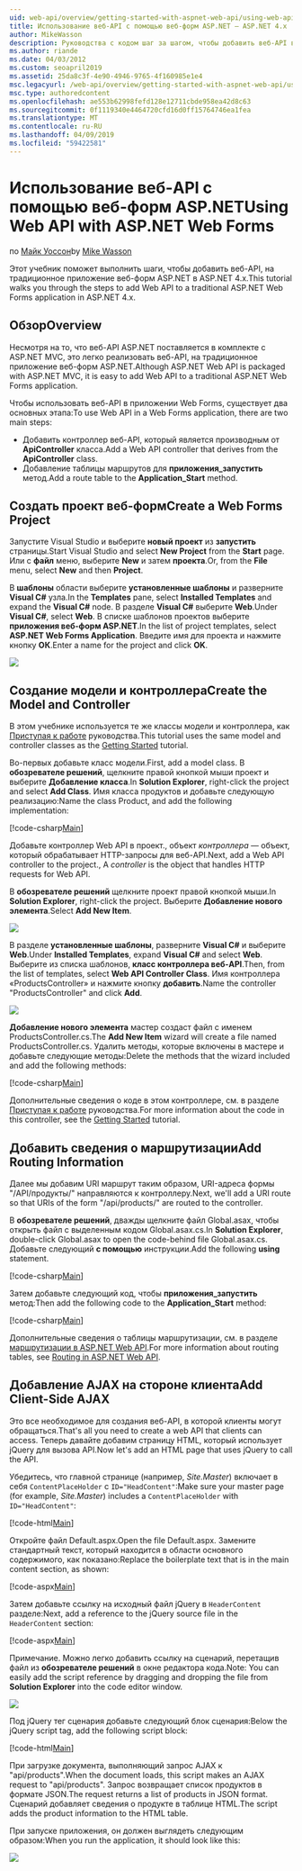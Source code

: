 ```yaml
---
uid: web-api/overview/getting-started-with-aspnet-web-api/using-web-api-with-aspnet-web-forms
title: Использование веб-API с помощью веб-форм ASP.NET — ASP.NET 4.x
author: MikeWasson
description: Руководства с кодом шаг за шагом, чтобы добавить веб-API в приложение форм ASP.NET для ASP.NET 4.x
ms.author: riande
ms.date: 04/03/2012
ms.custom: seoapril2019
ms.assetid: 25da8c3f-4e90-4946-9765-4f160985e1e4
msc.legacyurl: /web-api/overview/getting-started-with-aspnet-web-api/using-web-api-with-aspnet-web-forms
msc.type: authoredcontent
ms.openlocfilehash: ae553b62998fefd128e12711cbde958ea42d8c63
ms.sourcegitcommit: 0f1119340e4464720cfd16d0ff15764746ea1fea
ms.translationtype: MT
ms.contentlocale: ru-RU
ms.lasthandoff: 04/09/2019
ms.locfileid: "59422581"
---
```

# <a name="using-web-api-with-aspnet-web-forms"></a><span data-ttu-id="6de07-103">Использование веб-API с помощью веб-форм ASP.NET</span><span class="sxs-lookup"><span data-stu-id="6de07-103">Using Web API with ASP.NET Web Forms</span></span>

<span data-ttu-id="6de07-104">по [Майк Уоссон](https://github.com/MikeWasson)</span><span class="sxs-lookup"><span data-stu-id="6de07-104">by [Mike Wasson](https://github.com/MikeWasson)</span></span>

<span data-ttu-id="6de07-105">Этот учебник поможет выполнить шаги, чтобы добавить веб-API, на традиционное приложение веб-форм ASP.NET в ASP.NET 4.x.</span><span class="sxs-lookup"><span data-stu-id="6de07-105">This tutorial walks you through the steps to add Web API to a traditional ASP.NET Web Forms application in ASP.NET 4.x.</span></span> 

## <a name="overview"></a><span data-ttu-id="6de07-106">Обзор</span><span class="sxs-lookup"><span data-stu-id="6de07-106">Overview</span></span>

<span data-ttu-id="6de07-107">Несмотря на то, что веб-API ASP.NET поставляется в комплекте с ASP.NET MVC, это легко реализовать веб-API, на традиционное приложение веб-форм ASP.NET.</span><span class="sxs-lookup"><span data-stu-id="6de07-107">Although ASP.NET Web API is packaged with ASP.NET MVC, it is easy to add Web API to a traditional ASP.NET Web Forms application.</span></span>

<span data-ttu-id="6de07-108">Чтобы использовать веб-API в приложении Web Forms, существует два основных этапа:</span><span class="sxs-lookup"><span data-stu-id="6de07-108">To use Web API in a Web Forms application, there are two main steps:</span></span>

- <span data-ttu-id="6de07-109">Добавить контроллер веб-API, который является производным от **ApiController** класса.</span><span class="sxs-lookup"><span data-stu-id="6de07-109">Add a Web API controller that derives from the **ApiController** class.</span></span>
- <span data-ttu-id="6de07-110">Добавление таблицы маршрутов для **приложения\_запустить** метод.</span><span class="sxs-lookup"><span data-stu-id="6de07-110">Add a route table to the **Application\_Start** method.</span></span>

## <a name="create-a-web-forms-project"></a><span data-ttu-id="6de07-111">Создать проект веб-форм</span><span class="sxs-lookup"><span data-stu-id="6de07-111">Create a Web Forms Project</span></span>

<span data-ttu-id="6de07-112">Запустите Visual Studio и выберите **новый проект** из **запустить** страницы.</span><span class="sxs-lookup"><span data-stu-id="6de07-112">Start Visual Studio and select **New Project** from the **Start** page.</span></span> <span data-ttu-id="6de07-113">Или с **файл** меню, выберите **New** и затем **проекта**.</span><span class="sxs-lookup"><span data-stu-id="6de07-113">Or, from the **File** menu, select **New** and then **Project**.</span></span>

<span data-ttu-id="6de07-114">В **шаблоны** области выберите **установленные шаблоны** и разверните **Visual C#** узла.</span><span class="sxs-lookup"><span data-stu-id="6de07-114">In the **Templates** pane, select **Installed Templates** and expand the **Visual C#** node.</span></span> <span data-ttu-id="6de07-115">В разделе **Visual C#** выберите **Web**.</span><span class="sxs-lookup"><span data-stu-id="6de07-115">Under **Visual C#**, select **Web**.</span></span> <span data-ttu-id="6de07-116">В списке шаблонов проектов выберите **приложения веб-форм ASP.NET**.</span><span class="sxs-lookup"><span data-stu-id="6de07-116">In the list of project templates, select **ASP.NET Web Forms Application**.</span></span> <span data-ttu-id="6de07-117">Введите имя для проекта и нажмите кнопку **ОК**.</span><span class="sxs-lookup"><span data-stu-id="6de07-117">Enter a name for the project and click **OK**.</span></span>

![](using-web-api-with-aspnet-web-forms/_static/image1.png)

## <a name="create-the-model-and-controller"></a><span data-ttu-id="6de07-118">Создание модели и контроллера</span><span class="sxs-lookup"><span data-stu-id="6de07-118">Create the Model and Controller</span></span>

<span data-ttu-id="6de07-119">В этом учебнике используется те же классы модели и контроллера, как [Приступая к работе](tutorial-your-first-web-api.md) руководства.</span><span class="sxs-lookup"><span data-stu-id="6de07-119">This tutorial uses the same model and controller classes as the [Getting Started](tutorial-your-first-web-api.md) tutorial.</span></span>

<span data-ttu-id="6de07-120">Во-первых добавьте класс модели.</span><span class="sxs-lookup"><span data-stu-id="6de07-120">First, add a model class.</span></span> <span data-ttu-id="6de07-121">В **обозревателе решений**, щелкните правой кнопкой мыши проект и выберите **Добавление класса**.</span><span class="sxs-lookup"><span data-stu-id="6de07-121">In **Solution Explorer**, right-click the project and select **Add Class**.</span></span> <span data-ttu-id="6de07-122">Имя класса продуктов и добавьте следующую реализацию:</span><span class="sxs-lookup"><span data-stu-id="6de07-122">Name the class Product, and add the following implementation:</span></span>

[!code-csharp[Main](using-web-api-with-aspnet-web-forms/samples/sample1.cs)]

<span data-ttu-id="6de07-123">Добавьте контроллер Web API в проект., объект *контроллера* — объект, который обрабатывает HTTP-запросы для веб-API.</span><span class="sxs-lookup"><span data-stu-id="6de07-123">Next, add a Web API controller to the project., A *controller* is the object that handles HTTP requests for Web API.</span></span>

<span data-ttu-id="6de07-124">В **обозревателе решений** щелкните проект правой кнопкой мыши.</span><span class="sxs-lookup"><span data-stu-id="6de07-124">In **Solution Explorer**, right-click the project.</span></span> <span data-ttu-id="6de07-125">Выберите **Добавление нового элемента**.</span><span class="sxs-lookup"><span data-stu-id="6de07-125">Select **Add New Item**.</span></span>

![](using-web-api-with-aspnet-web-forms/_static/image2.png)

<span data-ttu-id="6de07-126">В разделе **установленные шаблоны**, разверните **Visual C#** и выберите **Web**.</span><span class="sxs-lookup"><span data-stu-id="6de07-126">Under **Installed Templates**, expand **Visual C#** and select **Web**.</span></span> <span data-ttu-id="6de07-127">Выберите из списка шаблонов, **класс контроллера веб-API**.</span><span class="sxs-lookup"><span data-stu-id="6de07-127">Then, from the list of templates, select **Web API Controller Class**.</span></span> <span data-ttu-id="6de07-128">Имя контроллера «ProductsController» и нажмите кнопку **добавить**.</span><span class="sxs-lookup"><span data-stu-id="6de07-128">Name the controller "ProductsController" and click **Add**.</span></span>

![](using-web-api-with-aspnet-web-forms/_static/image3.png)

<span data-ttu-id="6de07-129">**Добавление нового элемента** мастер создаст файл с именем ProductsController.cs.</span><span class="sxs-lookup"><span data-stu-id="6de07-129">The **Add New Item** wizard will create a file named ProductsController.cs.</span></span> <span data-ttu-id="6de07-130">Удалить методы, которые включены в мастере и добавьте следующие методы:</span><span class="sxs-lookup"><span data-stu-id="6de07-130">Delete the methods that the wizard included and add the following methods:</span></span>

[!code-csharp[Main](using-web-api-with-aspnet-web-forms/samples/sample2.cs)]

<span data-ttu-id="6de07-131">Дополнительные сведения о коде в этом контроллере, см. в разделе [Приступая к работе](tutorial-your-first-web-api.md) руководства.</span><span class="sxs-lookup"><span data-stu-id="6de07-131">For more information about the code in this controller, see the [Getting Started](tutorial-your-first-web-api.md) tutorial.</span></span>

## <a name="add-routing-information"></a><span data-ttu-id="6de07-132">Добавить сведения о маршрутизации</span><span class="sxs-lookup"><span data-stu-id="6de07-132">Add Routing Information</span></span>

<span data-ttu-id="6de07-133">Далее мы добавим URI маршрут таким образом, URI-адреса формы &quot;/API/продукты/&quot; направляются к контроллеру.</span><span class="sxs-lookup"><span data-stu-id="6de07-133">Next, we'll add a URI route so that URIs of the form &quot;/api/products/&quot; are routed to the controller.</span></span>

<span data-ttu-id="6de07-134">В **обозревателе решений**, дважды щелкните файл Global.asax, чтобы открыть файл с выделенным кодом Global.asax.cs.</span><span class="sxs-lookup"><span data-stu-id="6de07-134">In **Solution Explorer**, double-click Global.asax to open the code-behind file Global.asax.cs.</span></span> <span data-ttu-id="6de07-135">Добавьте следующий **с помощью** инструкции.</span><span class="sxs-lookup"><span data-stu-id="6de07-135">Add the following **using** statement.</span></span>

[!code-csharp[Main](using-web-api-with-aspnet-web-forms/samples/sample3.cs)]

<span data-ttu-id="6de07-136">Затем добавьте следующий код, чтобы **приложения\_запустить** метод:</span><span class="sxs-lookup"><span data-stu-id="6de07-136">Then add the following code to the **Application\_Start** method:</span></span>

[!code-csharp[Main](using-web-api-with-aspnet-web-forms/samples/sample4.cs)]

<span data-ttu-id="6de07-137">Дополнительные сведения о таблицы маршрутизации, см. в разделе [маршрутизации в ASP.NET Web API](../web-api-routing-and-actions/routing-in-aspnet-web-api.md).</span><span class="sxs-lookup"><span data-stu-id="6de07-137">For more information about routing tables, see [Routing in ASP.NET Web API](../web-api-routing-and-actions/routing-in-aspnet-web-api.md).</span></span>

## <a name="add-client-side-ajax"></a><span data-ttu-id="6de07-138">Добавление AJAX на стороне клиента</span><span class="sxs-lookup"><span data-stu-id="6de07-138">Add Client-Side AJAX</span></span>

<span data-ttu-id="6de07-139">Это все необходимое для создания веб-API, в которой клиенты могут обращаться.</span><span class="sxs-lookup"><span data-stu-id="6de07-139">That's all you need to create a web API that clients can access.</span></span> <span data-ttu-id="6de07-140">Теперь давайте добавим страницу HTML, который использует jQuery для вызова API.</span><span class="sxs-lookup"><span data-stu-id="6de07-140">Now let's add an HTML page that uses jQuery to call the API.</span></span>

<span data-ttu-id="6de07-141">Убедитесь, что главной странице (например, *Site.Master*) включает в себя `ContentPlaceHolder` с `ID="HeadContent"`:</span><span class="sxs-lookup"><span data-stu-id="6de07-141">Make sure your master page (for example, *Site.Master*) includes a `ContentPlaceHolder` with `ID="HeadContent"`:</span></span>

[!code-html[Main](using-web-api-with-aspnet-web-forms/samples/sample8.html)]

<span data-ttu-id="6de07-142">Откройте файл Default.aspx.</span><span class="sxs-lookup"><span data-stu-id="6de07-142">Open the file Default.aspx.</span></span> <span data-ttu-id="6de07-143">Замените стандартный текст, который находится в области основного содержимого, как показано:</span><span class="sxs-lookup"><span data-stu-id="6de07-143">Replace the boilerplate text that is in the main content section, as shown:</span></span>

[!code-aspx[Main](using-web-api-with-aspnet-web-forms/samples/sample5.aspx)]

<span data-ttu-id="6de07-144">Затем добавьте ссылку на исходный файл jQuery в `HeaderContent` разделе:</span><span class="sxs-lookup"><span data-stu-id="6de07-144">Next, add a reference to the jQuery source file in the `HeaderContent` section:</span></span>

[!code-aspx[Main](using-web-api-with-aspnet-web-forms/samples/sample6.aspx?highlight=2)]

<span data-ttu-id="6de07-145">Примечание. Можно легко добавить ссылку на сценарий, перетащив файл из **обозревателе решений** в окне редактора кода.</span><span class="sxs-lookup"><span data-stu-id="6de07-145">Note: You can easily add the script reference by dragging and dropping the file from **Solution Explorer** into the code editor window.</span></span>

![](using-web-api-with-aspnet-web-forms/_static/image4.png)

<span data-ttu-id="6de07-146">Под jQuery тег сценария добавьте следующий блок сценария:</span><span class="sxs-lookup"><span data-stu-id="6de07-146">Below the jQuery script tag, add the following script block:</span></span>

[!code-html[Main](using-web-api-with-aspnet-web-forms/samples/sample7.html)]

<span data-ttu-id="6de07-147">При загрузке документа, выполняющий запрос AJAX к &quot;api/products&quot;.</span><span class="sxs-lookup"><span data-stu-id="6de07-147">When the document loads, this script makes an AJAX request to &quot;api/products&quot;.</span></span> <span data-ttu-id="6de07-148">Запрос возвращает список продуктов в формате JSON.</span><span class="sxs-lookup"><span data-stu-id="6de07-148">The request returns a list of products in JSON format.</span></span> <span data-ttu-id="6de07-149">Сценарий добавляет сведения о продукте в таблице HTML.</span><span class="sxs-lookup"><span data-stu-id="6de07-149">The script adds the product information to the HTML table.</span></span>

<span data-ttu-id="6de07-150">При запуске приложения, он должен выглядеть следующим образом:</span><span class="sxs-lookup"><span data-stu-id="6de07-150">When you run the application, it should look like this:</span></span>

![](using-web-api-with-aspnet-web-forms/_static/image5.png)
